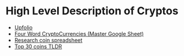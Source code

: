 # High Level Description of Cryptos

* [Upfolio](https://www.upfolio.com/100-coins-explained)
* [Four Word CryptoCurrencies (Master Google Sheet)](https://docs.google.com/spreadsheets/d/151E3d26SIRNhXQewq-55dcvsJ8CEz70pzjCDg-B_350/edit#gid=2004044561)
* [Research coin spreadsheet](https://docs.google.com/spreadsheets/d/1thXI46O6ooZw0k4KTgkON8_6t0mCuNsvTyoaIeZv9o4/edit#gid=1168013314)
* [Top 30 coins TLDR](https://steemit.com/cryptocurrency/@kjnk/top-30-cryptocurrencies-tldr)
